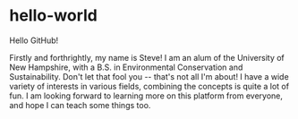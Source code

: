 # hello-world
Hello GitHub!

Firstly and forthrightly, my name is Steve! I am an alum of the University of New Hampshire, with a B.S. in Environmental Conservation and Sustainability. Don't let that fool you -- that's not all I'm about! I have a wide variety of interests in various fields, combining the concepts is quite a lot of fun. I am looking forward to learning more on this platform from everyone, and hope I can teach some things too.
